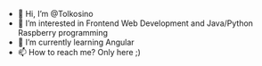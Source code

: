 - 👋 Hi, I’m @Tolkosino
- 👀 I’m interested in Frontend Web Development and Java/Python Raspberry programming
- 🌱 I’m currently learning Angular
- 📫 How to reach me? Only here ;)

<!---
Tolkosino/Tolkosino is a ✨ special ✨ repository because its `README.md` (this file) appears on your GitHub profile.
You can click the Preview link to take a look at your changes.
--->
